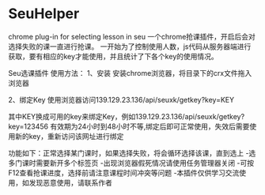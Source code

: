 # SeuHelper
chrome plug-in for selecting lesson in seu
一个chrome抢课插件，开启后会对选择失败的课一直进行抢课。
一开始为了控制使用人数，js代码从服务器端进行获取，要有相应的key才能使用，并且统计了下各个key的使用情况。

Seu选课插件
使用方法：
1、安装
安装chrome浏览器，将目录下的crx文件拖入浏览器

2、绑定Key
使用浏览器访问139.129.23.136/api/seuxk/getkey?key=KEY

其中KEY换成可用的key来绑定Key，例如139.129.23.136/api/seuxk/getkey?key=123456
有效期为24小时到48小时不等,绑定后即可正常使用，失效后需要使用新的key，重新访问该网址进行绑定



功能如下：正常选择某门课时，如果选择失败，将会循环选择该课，直到选上
-选多门课时需要新开多个标签页
-出现浏览器假死情况请使用任务管理器关闭
-可按F12查看抢课进度，选择前请注意课程时间冲突等问题
-本插件仅供学习交流使用，如发现恶意使用，请联系作者
